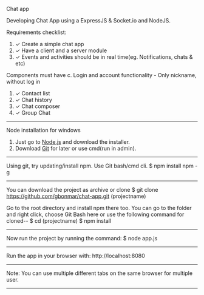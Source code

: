 Chat app

Developing Chat App using a ExpressJS & Socket.io and NodeJS.

Requirements checklist:
1. ✓ Create a simple chat app
2. ✓ Have a client and a server module
3. ✓ Events and activities should be in real time(eg. Notifications, chats & etc)

Components must have
c. Login and account functionality - Only nickname, without log in
1. ✓ Contact list
2. ✓ Chat history
3. ✓ Chat composer
4. ✓ Group Chat

---

Node installation for windows
1. Just go to [Node.js](https://nodejs.org/en) and download the installer.
2. Download [Git](https://git-scm.com/) for later or use cmd(run in admin).

---

Using git, try updating/install npm. Use Git bash/cmd cli.
$ npm install npm -g

---

You can download the project as archive or clone
$ git clone https://github.com/gbonmar/chat-app.git (projectname)

Go to the root directory and install npm there too. You can  go to the folder and right click, choose Git Bash here or use the following command for cloned--
$ cd (projectname)
$ npm install

---

Now run the project by running the command:
$ node app.js

---

Run the app in your browser with:
http://localhost:8080

---

Note:
You can use multiple different tabs on the same browser for multiple user.

---
